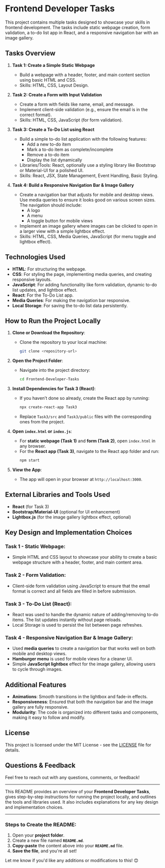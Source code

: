 # Frontend Developer Tasks

This project contains multiple tasks designed to showcase your skills in frontend development. The tasks include static webpage creation, form validation, a to-do list app in React, and a responsive navigation bar with an image gallery.

## Tasks Overview

1. **Task 1: Create a Simple Static Webpage**
   - Build a webpage with a header, footer, and main content section using basic HTML and CSS.
   - Skills: HTML, CSS, Layout Design.

2. **Task 2: Create a Form with Input Validation**
   - Create a form with fields like name, email, and message.
   - Implement client-side validation (e.g., ensure the email is in the correct format).
   - Skills: HTML, CSS, JavaScript (for form validation).

3. **Task 3: Create a To-Do List using React**
   - Build a simple to-do list application with the following features:
     - Add a new to-do item
     - Mark a to-do item as complete/incomplete
     - Remove a to-do item
     - Display the list dynamically
   - Libraries/Tools: React, optionally use a styling library like Bootstrap or Material-UI for a polished UI.
   - Skills: React, JSX, State Management, Event Handling, Basic Styling.

4. **Task 4: Build a Responsive Navigation Bar & Image Gallery**
   - Create a navigation bar that adjusts for mobile and desktop views. Use media queries to ensure it looks good on various screen sizes. The navigation should include:
     - A logo
     - A menu
     - A toggle button for mobile views
   - Implement an image gallery where images can be clicked to open in a larger view with a simple lightbox effect.
   - Skills: HTML, CSS, Media Queries, JavaScript (for menu toggle and lightbox effect).

## Technologies Used

- **HTML**: For structuring the webpage.
- **CSS**: For styling the page, implementing media queries, and creating responsive layouts.
- **JavaScript**: For adding functionality like form validation, dynamic to-do list updates, and lightbox effect.
- **React**: For the To-Do List app.
- **Media Queries**: For making the navigation bar responsive.
- **Local Storage**: For saving the to-do list data persistently.

## How to Run the Project Locally

1. **Clone or Download the Repository**:
   - Clone the repository to your local machine:
     ```bash
     git clone <repository-url>
     ```

2. **Open the Project Folder**:
   - Navigate into the project directory:
     ```bash
     cd Frontend-Developer-Tasks
     ```

3. **Install Dependencies for Task 3 (React)**:
   - If you haven’t done so already, create the React app by running:
     ```bash
     npx create-react-app Task3
     ```
   - Replace `Task3/src` and `Task3/public` files with the corresponding ones from the project.

4. **Open `index.html` or `index.js`**:
   - For **static webpage (Task 1)** and **form (Task 2)**, open `index.html` in any browser.
   - For the **React app (Task 3)**, navigate to the React app folder and run:
     ```bash
     npm start
     ```

5. **View the App**:
   - The app will open in your browser at `http://localhost:3000`.

## External Libraries and Tools Used

- **React** (for Task 3)
- **Bootstrap/Material-UI** (optional for UI enhancement)
- **Lightbox.js** (for the image gallery lightbox effect, optional)
  
## Key Design and Implementation Choices

### Task 1 - Static Webpage:
- Simple HTML and CSS layout to showcase your ability to create a basic webpage structure with a header, footer, and main content area.

### Task 2 - Form Validation:
- Client-side form validation using JavaScript to ensure that the email format is correct and all fields are filled in before submission.

### Task 3 - To-Do List (React):
- React was used to handle the dynamic nature of adding/removing to-do items. The list updates instantly without page reloads.
- Local Storage is used to persist the list between page refreshes.

### Task 4 - Responsive Navigation Bar & Image Gallery:
- Used **media queries** to create a navigation bar that works well on both mobile and desktop views.
- **Hamburger menu** is used for mobile views for a cleaner UI.
- Simple **JavaScript lightbox** effect for the image gallery, allowing users to cycle through images.

## Additional Features

- **Animations**: Smooth transitions in the lightbox and fade-in effects.
- **Responsiveness**: Ensured that both the navigation bar and the image gallery are fully responsive.
- **Modularity**: The code is organized into different tasks and components, making it easy to follow and modify.

## License

This project is licensed under the MIT License - see the [LICENSE](LICENSE) file for details.

## Questions & Feedback

Feel free to reach out with any questions, comments, or feedback!

---

This README provides an overview of your **Frontend Developer Tasks**, gives step-by-step instructions for running the project locally, and outlines the tools and libraries used. It also includes explanations for any key design and implementation choices.

---

### Steps to Create the README:

1. Open your **project folder**.
2. Create a new file named **`README.md`**.
3. **Copy-paste** the content above into your **`README.md`** file.
4. **Save the file**, and you're all set!

Let me know if you'd like any additions or modifications to this! 😊
